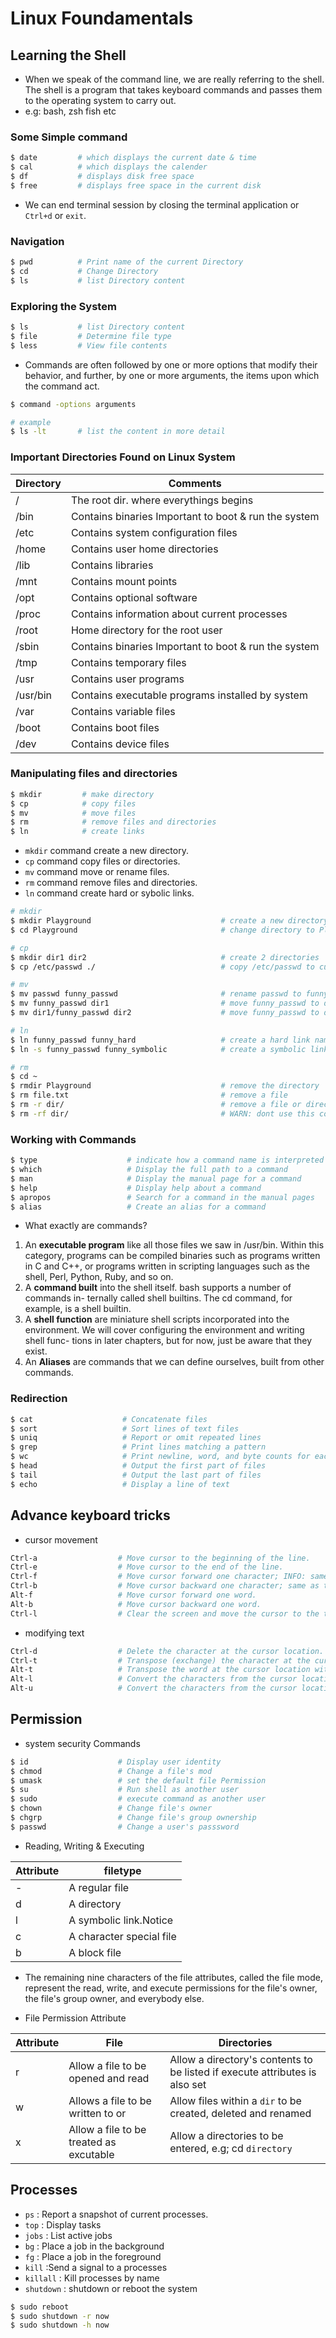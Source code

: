 # Linux Foundamentals

## Learning the Shell

- When we speak of the command line, we are really referring to the shell. The shell is a
  program that takes keyboard commands and passes them to the operating system to carry
  out.
- e.g: bash, zsh fish etc

### Some Simple command

```bash
$ date         # which displays the current date & time
$ cal          # which displays the calender
$ df           # displays disk free space
$ free         # displays free space in the current disk

```

- We can end terminal session by closing the terminal application or `Ctrl+d` or `exit`.

### Navigation

```bash
$ pwd          # Print name of the current Directory
$ cd           # Change Directory
$ ls           # list Directory content

```

### Exploring the System

```bash
$ ls           # list Directory content
$ file         # Determine file type
$ less         # View file contents

```

- Commands are often followed by one or more options that modify their behavior, and further,
  by one or more arguments, the items upon which the command act.

```bash
$ command -options arguments

# example
$ ls -lt       # list the content in more detail

```

### Important Directories Found on Linux System

| Directory | Comments                                             |
| --------- | ---------------------------------------------------- |
| /         | The root dir. where everythings begins               |
| /bin      | Contains binaries Important to boot & run the system |
| /etc      | Contains system configuration files                  |
| /home     | Contains user home directories                       |
| /lib      | Contains libraries                                   |
| /mnt      | Contains mount points                                |
| /opt      | Contains optional software                           |
| /proc     | Contains information about current processes         |
| /root     | Home directory for the root user                     |
| /sbin     | Contains binaries Important to boot & run the system |
| /tmp      | Contains temporary files                             |
| /usr      | Contains user programs                               |
| /usr/bin  | Contains executable programs installed by system     |
| /var      | Contains variable files                              |
| /boot     | Contains boot files                                  |
| /dev      | Contains device files                                |

### Manipulating files and directories

```bash
$ mkdir         # make directory
$ cp            # copy files
$ mv            # move files
$ rm            # remove files and directories
$ ln            # create links

```

- `mkdir` command create a new directory.
- `cp` command copy files or directories.
- `mv` command move or rename files.
- `rm` command remove files and directories.
- `ln` command create hard or sybolic links.

```bash
# mkdir
$ mkdir Playground                             # create a new directory named Playground
$ cd Playground                                # change directory to Playground

# cp
$ mkdir dir1 dir2                              # create 2 directories
$ cp /etc/passwd ./                            # copy /etc/passwd to current directory

# mv
$ mv passwd funny_passwd                       # rename passwd to funny_passwd
$ mv funny_passwd dir1                         # move funny_passwd to dir1
$ mv dir1/funny_passwd dir2                    # move funny_passwd to dir2

# ln
$ ln funny_passwd funny_hard                   # create a hard link named funny_hard
$ ln -s funny_passwd funny_symbolic            # create a symbolic link named funny_symbolic

# rm
$ cd ~
$ rmdir Playground                             # remove the directory
$ rm file.txt                                  # remove a file
$ rm -r dir/                                   # remove a file or directory which has stuff in it
$ rm -rf dir/                                  # WARN: dont use this command

```

### Working with Commands

```bash
$ type                    # indicate how a command name is interpreted
$ which                   # Display the full path to a command
$ man                     # Display the manual page for a command
$ help                    # Display help about a command
$ apropos                 # Search for a command in the manual pages
$ alias                   # Create an alias for a command

```

- What exactly are commands?

1. An **executable program** like all those files we saw in /usr/bin. Within this
   category, programs can be compiled binaries such as programs written in C and
   C++, or programs written in scripting languages such as the shell, Perl, Python,
   Ruby, and so on.
2. A **command built** into the shell itself. bash supports a number of commands in-
   ternally called shell builtins. The cd command, for example, is a shell builtin.
3. A **shell function** are miniature shell scripts incorporated into the
   environment. We will cover configuring the environment and writing shell func-
   tions in later chapters, but for now, just be aware that they exist.
4. An **Aliases** are commands that we can define ourselves, built from other
   commands.

### Redirection

```bash
$ cat                    # Concatenate files
$ sort                   # Sort lines of text files
$ uniq                   # Report or omit repeated lines
$ grep                   # Print lines matching a pattern
$ wc                     # Print newline, word, and byte counts for each file
$ head                   # Output the first part of files
$ tail                   # Output the last part of files
$ echo                   # Display a line of text

```

## Advance keyboard tricks

- cursor movement

```sh
Ctrl-a                  # Move cursor to the beginning of the line.
Ctrl-e                  # Move cursor to the end of the line.
Ctrl-f                  # Move cursor forward one character; INFO: same as the right arrow key.
Ctrl-b                  # Move cursor backward one character; same as the left arrow key.
Alt-f                   # Move cursor forward one word.
Alt-b                   # Move cursor backward one word.
Ctrl-l                  # Clear the screen and move the cursor to the top-left corner.INFO: `clear` command does the same thing.
```

- modifying text

```sh
Ctrl-d                  # Delete the character at the cursor location.
Ctrl-t                  # Transpose (exchange) the character at the cursor location with the one preceding it.
Alt-t                   # Transpose the word at the cursor location with the one preceding it.
Alt-l                   # Convert the characters from the cursor location to the end of the word to lowercase.
Alt-u                   # Convert the characters from the cursor location to the end of the word to uppercase.
```

## Permission

- system security Commands

```sh
$ id                    # Display user identity
$ chmod                 # Change a file's mod
$ umask                 # set the default file Permission
$ su                    # Run shell as another user
$ sudo                  # execute command as another user
$ chown                 # Change file's owner
$ chgrp                 # Change file's group ownership
$ passwd                # Change a user's passsword

```

- Reading, Writing & Executing

| Attribute | filetype                 |
| --------- | ------------------------ |
| -         | A regular file           |
| d         | A directory              |
| l         | A symbolic link.Notice   |
| c         | A character special file |
| b         | A block file             |

- The remaining nine characters of the file attributes, called the file mode, represent the
  read, write, and execute permissions for the file's owner, the file's group owner, and
  everybody else.

- File Permission Attribute

| Attribute | File                                    | Directories                                                                 |
| --------- | --------------------------------------- | --------------------------------------------------------------------------- |
| r         | Allow a file to be opened and read      | Allow a directory's contents to be listed if execute attributes is also set |
| w         | Allows a file to be written to or       | Allow files within a `dir` to be created, deleted and renamed               |
| x         | Allow a file to be treated as excutable | Allow a directories to be entered, e.g; cd `directory`                      |

## Processes

- `ps` : Report a snapshot of current processes.
- `top` : Display tasks
- `jobs` : List active jobs
- `bg` : Place a job in the background
- `fg` : Place a job in the foreground
- `kill` :Send a signal to a processes
- `killall` : Kill processes by name
- `shutdown` : shutdown or reboot the system

```sh
$ sudo reboot
$ sudo shutdown -r now
$ sudo shutdown -h now
```
